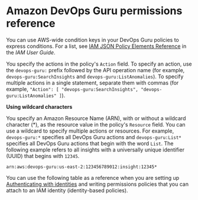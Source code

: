# Amazon DevOps Guru permissions reference<a name="auth-and-access-control-permissions-reference"></a>

You can use AWS\-wide condition keys in your DevOps Guru policies to express conditions\. For a list, see [IAM JSON Policy Elements Reference](https://docs.aws.amazon.com/IAM/latest/UserGuide/reference_policies_elements.html#AvailableKeys) in the *IAM User Guide*\. 

 You specify the actions in the policy's `Action` field\. To specify an action, use the `devops-guru:` prefix followed by the API operation name \(for example, `devops-guru:SearchInsights` and `devops-guru:ListAnomalies`\)\. To specify multiple actions in a single statement, separate them with commas \(for example, `"Action": [ "devops-guru:SearchInsights", "devops-guru:ListAnomalies" ]`\)\. 

 **Using wildcard characters** 

 You specify an Amazon Resource Name \(ARN\), with or without a wildcard character \(\*\), as the resource value in the policy's `Resource` field\. You can use a wildcard to specify multiple actions or resources\. For example, `devops-guru:*` specifies all DevOps Guru actions and `devops-guru:List*` specifies all DevOps Guru actions that begin with the word `List`\. The following example refers to all insights with a universally unique identifier \(UUID\) that begins with `12345`\. 

```
arn:aws:devops-guru:us-east-2:123456789012:insight:12345*
```

 You can use the following table as a reference when you are setting up [Authenticating with identities](security-iam.md#security_iam_authentication) and writing permissions policies that you can attach to an IAM identity \(identity\-based policies\)\. 